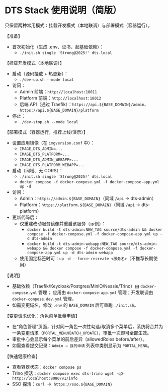 # DTS Stack 使用说明（简版）

只保留两种常用模式：挂载开发模式（本地联调）与部署模式（容器运行）。

【准备】
- 首次初始化（生成 .env、证书、起基础依赖）：
  - `./init.sh single 'Strong@2025!' dts.local`

【挂载开发模式（本地联调）】
- 启动（源码挂载 + 热更新）：
  - `./dev-up.sh --mode local`
- 访问：
  - Admin 前端：`http://localhost:18011`
  - Platform 前端：`http://localhost:18012`
  - 后端 API（通过 Traefik）：`https://api.${BASE_DOMAIN}/admin`、`https://api.${BASE_DOMAIN}/platform`
- 停止：
  - `./dev-stop.sh --mode local`

【部署模式（容器运行，推荐上线/演示）】
- 设置应用镜像（在 `imgversion.conf` 中）：
  - `IMAGE_DTS_ADMIN=...`
  - `IMAGE_DTS_PLATFORM=...`
  - `IMAGE_DTS_ADMIN_WEBAPP=...`
  - `IMAGE_DTS_PLATFORM_WEBAPP=...`
- 启动（同域、无 CORS）：
  - `./init.sh single 'Strong@2025!' dts.local`
  - `docker compose -f docker-compose.yml -f docker-compose-app.yml up -d`
- 访问：
  - Admin：`https://admin.${BASE_DOMAIN}`（同域 `/api` → dts-admin）
  - Platform：`https://platform.${BASE_DOMAIN}`（同域 `/api` → dts-platform）
- 更新代码后：
  - 仅重建改动服务镜像并重启该服务（示例）：
    - `docker build -t dts-admin:NEW_TAG source/dts-admin && docker compose -f docker-compose.yml -f docker-compose-app.yml up -d dts-admin`
    - `docker build -t dts-admin-webapp:NEW_TAG source/dts-admin-webapp && docker compose -f docker-compose.yml -f docker-compose-app.yml up -d dts-admin-webapp`
  - 使用固定标签时可：`up -d --force-recreate <服务名>`（不推荐长期使用）

【说明】
- 基础依赖（Traefik/Keycloak/Postgres/MinIO/Nessie/Trino）由 `docker-compose.yml` 管理；
  应用由 `docker-compose-app.yml` 管理；开发联调由 `docker-compose.dev.yml` 管理。
- 如需变更域名，修改 `.env` 的 `BASE_DOMAIN` 后可重跑 `./init.sh`。

【变更请求优化：角色菜单批量申请】
- 在“角色管理”页面，针对同一角色一次性勾选/取消多个菜单后，系统将合并为一条变更请求（`PORTAL_MENU`/`BATCH_UPDATE`），审批一次即可全部生效。
- 审批中心会显示每个菜单的前后差异（allowedRoles before/after）。
- 如需查看提交记录：`Admin → 我的申请` 列表中类别显示为 `PORTAL_MENU`。

【快速健康检查】
- 查看容器状态：`docker compose ps`
- Trino 探活：`docker compose exec dts-trino wget -qO- http://localhost:8080/v1/info`
- SSO 探活：`curl -k https://sso.${BASE_DOMAIN}`
